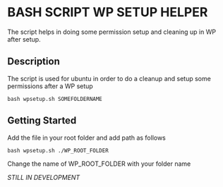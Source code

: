 # BASH SCRIPT WP SETUP HELPER

The script helps in doing some permission setup and cleaning up in WP after setup.

## Description

The script is used for ubuntu in order to do a cleanup and setup some permissions after a WP setup

```
bash wpsetup.sh SOMEFOLDERNAME
```
## Getting Started

Add the file in your root folder and add path as follows

```
bash wpsetup.sh ./WP_ROOT_FOLDER
```

Change the name of WP_ROOT_FOLDER with your folder name

*STILL IN DEVELOPMENT*

